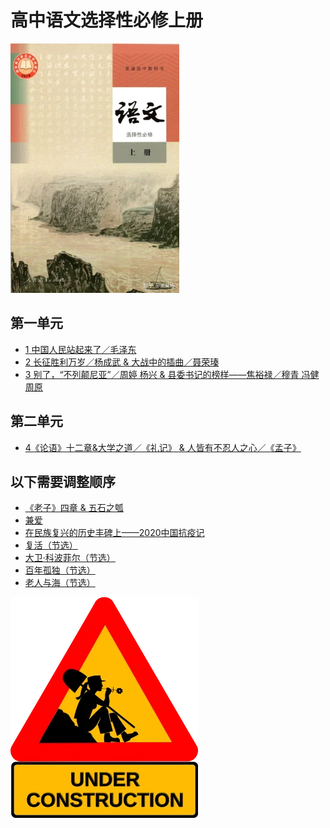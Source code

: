 # 高中语文选择性必修上册

![高中语文选择性必修上册 >](/资源/图片/book3_small.webp)

<!---
使用中文的标点符号以避免显示问题。
1. 单书名号：`〈〉`
2. 斜线：`／`
3. 竖线：`｜`
-->

## 第一单元

- [1 中国人民站起来了／毛泽东](/页面/教材/选必修上课文/中国人民站起来了.html)
- [2 长征胜利万岁／杨成武 & 大战中的插曲／聂荣瑧](/页面/教材/选必修上课文/长征胜利万岁&大战中的插曲.html)
- [3 别了，“不列颠尼亚”／周婷 杨兴 & 县委书记的榜样——焦裕禄／穆青 冯健 周原](/页面/教材/选必修上课文/别了，“不列颠尼亚”&县委书记的榜样——焦裕禄.html)

## 第二单元

- [4《论语》十二章&大学之道／《礼记》 & 人皆有不忍人之心／《孟子》](/页面/教材/选必修上课文/《论语》十二章&大学之道&人皆有不忍人之心.html)

## 以下需要调整顺序

- [《老子》四章 & 五石之瓠](/页面/教材/选必修上课文/《老子》四章&五石之瓠.html)
- [兼爱](/页面/教材/选必修上课文/兼爱.html)
- [在民族复兴的历史丰碑上——2020中国抗疫记](/页面/教材/选必修上课文/在民族复兴的历史丰碑上——2020中国抗疫记.html)
- [复活（节选）](/页面/教材/选必修上课文/复活（节选）.html)
- [大卫·科波菲尔（节选）](/页面/教材/选必修上课文/大卫·科波菲尔（节选）.html)
- [百年孤独（节选）](/页面/教材/选必修上课文/百年孤独（节选）.html)
- [老人与海（节选）](/页面/教材/选必修上课文/老人与海（节选）.html)

![construction ><](/资源/图片/under_construction.webp)
